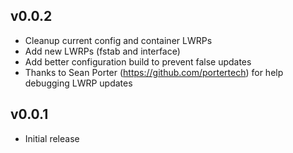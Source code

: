 ## v0.0.2
* Cleanup current config and container LWRPs
* Add new LWRPs (fstab and interface)
* Add better configuration build to prevent false updates
* Thanks to Sean Porter (https://github.com/portertech) for help debugging LWRP updates

## v0.0.1
* Initial release
